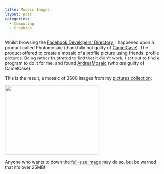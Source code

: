 ```yaml
---
title: Mosaic Images
layout: post
categories:
  - Computing
  - Graphics
---
```

Whilst browsing the [Facebook Developers' Directory](http://developers.facebook.com/products.php), I happened upon a product called Photomosaic (thankfully not guilty of [CamelCase](https://en.wikipedia.org/wiki/CamelCase)). The product offered to create a mosaic of a profile picture using friends' profile pictures. Being rather frustrated to find that it didn't work, I set out to find a program to do it for me, and found [AndreaMosaic](http://andreaplanet.com/andreamosaic/) (who _are_ guilty of CamelCase).

This is the result, a mosaic of 3600 images from my [pictures collection](https://pictures.scholesmafia.co.uk/):

[<img class="alignnone size-medium wp-image-275" src="https://cmbuckley.co.uk/files/2006/09/mosaic-300x225.jpg" alt="" width="300" height="225" srcset="https://cmbuckley.co.uk/files/2006/09/mosaic-300x225.jpg 300w, https://cmbuckley.co.uk/files/2006/09/mosaic-400x300.jpg 400w, https://cmbuckley.co.uk/files/2006/09/mosaic.jpg 800w" sizes="(max-width: 300px) 100vw, 300px" />](https://cmbuckley.co.uk/files/2006/09/mosaic.jpg)

Anyone who wants to down the [full-size image](https://cmbuckley.co.uk/graphics/mosaic.jpg) may do so, but be warned that it's over 25MB!
